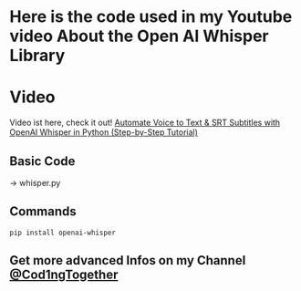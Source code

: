 # Here is the code used in my Youtube video About the Open AI Whisper Library

# Video
Video ist here, check it out!
[Automate Voice to Text & SRT Subtitles with OpenAI Whisper in Python (Step-by-Step Tutorial)](https://youtu.be/xi8NqNLR3zM)

## Basic Code
-> whisper.py

## Commands
```
pip install openai-whisper
```

## Get more advanced Infos on my Channel [@Cod1ngTogether](https://www.youtube.com/@Cod1ngTogether)
